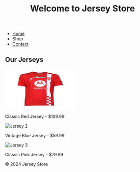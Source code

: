 <!DOCTYPE html>
<html lang="en">
  <head>
    <meta charset="UTF-8">
    <meta name="viewport"
      content="width=device-width
       initial-scale=1.0">
    <title>Jersey Store</title>
    <link rel="stylesheet" href="styles.css">
  </head>
  <body>
    <header>
      <h1>Welcome to Jersey Store</h1>
    </header>
    <nav>
      <ul>
        <li>
          <a href="#">
            Home</a></li>
        <li><ahref="#">
          Shop</a></li>
          <li><a href="#">
            Contact</a></li>
        </ul>
        </nav>
          <main>
            <section id="products">
              <h2>Our Jerseys</h2>
              <div class="product">
               <img src="Classic Red Jersey.jpg" width="230" height="130"/>
                <p>Classic Red Jersey - $109.99</p>
              </div> <div class="product">
                <img src="jersey2.jpg" alt="Jersey 2">
                <p>Vintage Blue Jersey - $59.99</p>
              </div> <div class="product">
                <img src="jersey3.jpg" alt="Jersey 3">
                <p>Classic Pink Jersey - $79.99</p>
              </div>
            </section>
          </main>
          <footer>
            <p>&copy; 2024 Jersey Store</p>
          </footer>
          </script>
        </body>
        </html>
